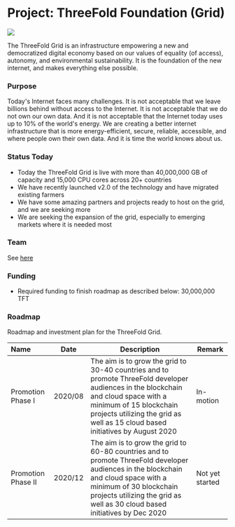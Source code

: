 # Project: ThreeFold Foundation (Grid)

![](foundation_globe.jpg)

The ThreeFold Grid is an infrastructure empowering a new and democratized digital economy based on our values of equality (of access), autonomy, and environmental sustainability. It is the foundation of the new internet, and makes everything else possible.

### Purpose

Today's Internet faces many challenges. It is not acceptable that we leave billions behind without access to the Internet. It is not acceptable that we do not own our own data. And it is not acceptable that the Internet today uses up to 10% of the world's energy. We are creating a better internet infrastructure that is more energy-efficient, secure, reliable, accessible, and where people own their own data. And it is time the world knows about us.

### Status Today

- Today the ThreeFold Grid is live with more than 40,000,000 GB of capacity and 15,000 CPU cores across 20+ countries
- We have recently launched v2.0 of the technology and have migrated existing farmers
- We have some amazing partners and projects ready to host on the grid, and we are seeking more
- We are seeking the expansion of the grid, especially to emerging markets where it is needed most

### Team

See [here](http://threefold.io/public/#/team)

### Funding

- Required funding to finish roadmap as described below: 30,000,000 TFT

### Roadmap

Roadmap and investment plan for the ThreeFold Grid.

| Name         | Date   | Description | Remark |
|:-------------|--------|-------------|-----------------|
| Promotion Phase I |  2020/08 | The aim is to grow the grid to 30-40 countries and to promote ThreeFold developer audiences in the blockchain and cloud space with a minimum of 15 blockchain projects utilizing the grid as well as 15 cloud based initiatives by August 2020 | In-motion |
| Promotion Phase II |  2020/12 | The aim is to grow the grid to 60-80 countries and to promote ThreeFold developer audiences in the blockchain and cloud space with a minimum of 30 blockchain projects utilizing the grid as well as 30 cloud based initiatives by Dec 2020 | Not yet started |